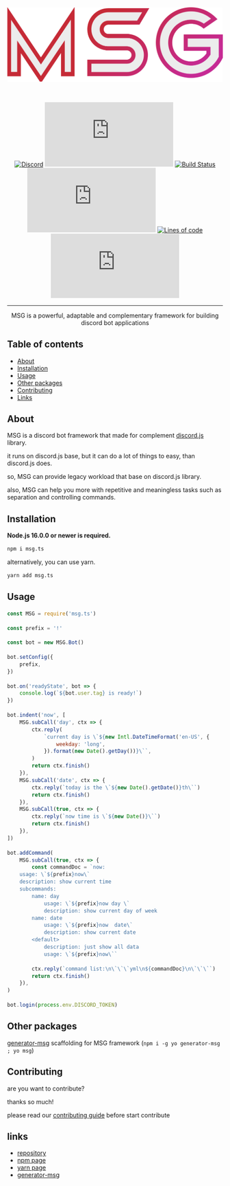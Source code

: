 <div align="center">
  <br />
  <p>
    <a href="https://github.com/abiriadev/MSG"><img src="https://github.com/abiriadev/MSG/blob/master/assets/msg_logo/MSG.png" width="546" alt="MSG" /></a>
  </p>
  <br />
  <p>

[![Discord](https://img.shields.io/discord/687271752224735233?color=%235865f2&label=discord&logo=discord)](https://discord.com/invite/coding-lab)
[![npm](https://img.shields.io/npm/v/msg.ts?color=%23E63A11&logo=npm)][2]
[![Build Status](https://travis-ci.com/abiriadev/MSG.svg?branch=master)](https://travis-ci.com/abiriadev/MSG)
[![npm](https://img.shields.io/npm/dt/msg.ts?color=%23db5d51)][2]
[![Lines of code](https://img.shields.io/tokei/lines/github.com/abiriadev/MSG)](https://github.com/abiriadev/MSG/pulse)
[![NPM](https://img.shields.io/npm/l/msg.ts?color=%238b51db)](https://opensource.org/licenses/MIT)

  </p>

---

  <p>
    MSG is a powerful, adaptable and complementary framework for building discord bot applications
  </p>
</div>

## Table of contents

-   [About](#about)
-   [Installation](#installation)
-   [Usage](#Usage)
-   [Other packages](#Other-packages)
-   [Contributing](#contributing)
-   [Links](#links)

## About

MSG is a discord bot framework that made for complement [discord.js](https://github.com/discordjs/discord.js) library.

it runs on discord.js base, but it can do a lot of things to easy, than discord.js does.

so, MSG can provide legacy workload that base on discord.js library.

also, MSG can help you more with repetitive and meaningless tasks such as separation and controlling commands.

## Installation

**Node.js 16.0.0 or newer is required.**

```sh
npm i msg.ts
```

alternatively, you can use yarn.

```sh
yarn add msg.ts
```

## Usage

```js
const MSG = require('msg.ts')

const prefix = '!'

const bot = new MSG.Bot()

bot.setConfig({
    prefix,
})

bot.on('readyState', bot => {
    console.log(`${bot.user.tag} is ready!`)
})

bot.indent('now', [
    MSG.subCall('day', ctx => {
        ctx.reply(
            `current day is \`${new Intl.DateTimeFormat('en-US', {
                weekday: 'long',
            }).format(new Date().getDay())}\``,
        )
        return ctx.finish()
    }),
    MSG.subCall('date', ctx => {
        ctx.reply(`today is the \`${new Date().getDate()}th\``)
        return ctx.finish()
    }),
    MSG.subCall(true, ctx => {
        ctx.reply(`now time is \`${new Date()}\``)
        return ctx.finish()
    }),
])

bot.addCommand(
    MSG.subCall(true, ctx => {
        const commandDoc = `now:
    usage: \`${prefix}now\`
    description: show current time
    subcommands:
        name: day
            usage: \`${prefix}now day \`
            description: show current day of week
        name: date
            usage: \`${prefix}now  date\`
            description: show current date
        <default>
            description: just show all data
            usage: \`${prefix}now\``

        ctx.reply(`command list:\n\`\`\`yml\n${commandDoc}\n\`\`\``)
        return ctx.finish()
    }),
)

bot.login(process.env.DISCORD_TOKEN)
```

## Other packages

[generator-msg](https://github.com/abiriadev/generator-msg) scaffolding for MSG framework (`npm i -g yo generator-msg ; yo msg`)

## Contributing

are you want to contribute?

thanks so much!

please read our [contributing guide](./CONTRIBUTING.md) before start contribute

## links

- [repository][1]
- [npm page][2]
- [yarn page](https://yarnpkg.com/package/msg.ts)
- [generator-msg](https://github.com/abiriadev/generator-msg)

[1]: https://github.com/abiriadev/MSG
[2]: https://www.npmjs.com/package/msg.ts
